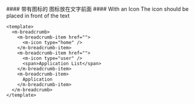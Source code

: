 <cn>
  #### 带有图标的
  图标放在文字前面
</cn>

<us>
 #### With an Icon
 The icon should be placed in front of the text
</us>

```vue
<template>
  <m-breadcrumb>
    <m-breadcrumb-item href="">
      <m-icon type="home" />
    </m-breadcrumb-item>
    <m-breadcrumb-item href="">
      <m-icon type="user" />
      <span>Application List</span>
    </m-breadcrumb-item>
    <m-breadcrumb-item>
      Application
    </m-breadcrumb-item>
  </m-breadcrumb>
</template>
```
